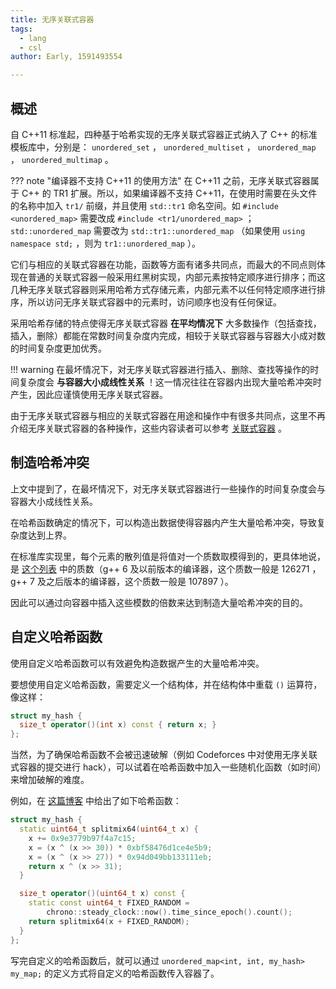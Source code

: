 ```yaml
---
title: 无序关联式容器
tags:
  - lang
  - csl
author: Early, 1591493554

---
```


## 概述

自 C++11 标准起，四种基于哈希实现的无序关联式容器正式纳入了 C++ 的标准模板库中，分别是： `unordered_set` ， `unordered_multiset` ， `unordered_map` ， `unordered_multimap` 。

??? note "编译器不支持 C++11 的使用方法"
    在 C++11 之前，无序关联式容器属于 C++ 的 TR1 扩展。所以，如果编译器不支持 C++11，在使用时需要在头文件的名称中加入 `tr1/` 前缀，并且使用 `std::tr1` 命名空间。如 `#include <unordered_map>` 需要改成 `#include <tr1/unordered_map>` ； `std::unordered_map` 需要改为 `std::tr1::unordered_map` （如果使用 `using namespace std;` ，则为 `tr1::unordered_map` ）。

它们与相应的关联式容器在功能，函数等方面有诸多共同点，而最大的不同点则体现在普通的关联式容器一般采用红黑树实现，内部元素按特定顺序进行排序；而这几种无序关联式容器则采用哈希方式存储元素，内部元素不以任何特定顺序进行排序，所以访问无序关联式容器中的元素时，访问顺序也没有任何保证。

采用哈希存储的特点使得无序关联式容器 **在平均情况下** 大多数操作（包括查找，插入，删除）都能在常数时间复杂度内完成，相较于关联式容器与容器大小成对数的时间复杂度更加优秀。

!!! warning
    在最坏情况下，对无序关联式容器进行插入、删除、查找等操作的时间复杂度会 **与容器大小成线性关系** ！这一情况往往在容器内出现大量哈希冲突时产生，因此应谨慎使用无序关联式容器。

由于无序关联式容器与相应的关联式容器在用途和操作中有很多共同点，这里不再介绍无序关联式容器的各种操作，这些内容读者可以参考 [关联式容器](./associative-container.md) 。

## 制造哈希冲突

上文中提到了，在最坏情况下，对无序关联式容器进行一些操作的时间复杂度会与容器大小成线性关系。

在哈希函数确定的情况下，可以构造出数据使得容器内产生大量哈希冲突，导致复杂度达到上界。

在标准库实现里，每个元素的散列值是将值对一个质数取模得到的，更具体地说，是 [这个列表](https://github.com/gcc-mirror/gcc/blob/gcc-8_1_0-release/libstdc++-v3/src/shared/hashtable-aux.cc) 中的质数（g++ 6 及以前版本的编译器，这个质数一般是 $126271$ ，g++ 7 及之后版本的编译器，这个质数一般是 $107897$ ）。

因此可以通过向容器中插入这些模数的倍数来达到制造大量哈希冲突的目的。

## 自定义哈希函数

使用自定义哈希函数可以有效避免构造数据产生的大量哈希冲突。

要想使用自定义哈希函数，需要定义一个结构体，并在结构体中重载 `()` 运算符，像这样：

```cpp
struct my_hash {
  size_t operator()(int x) const { return x; }
};
```

当然，为了确保哈希函数不会被迅速破解（例如 Codeforces 中对使用无序关联式容器的提交进行 hack），可以试着在哈希函数中加入一些随机化函数（如时间）来增加破解的难度。

例如，在 [这篇博客](https://codeforces.com/blog/entry/62393) 中给出了如下哈希函数：

```cpp
struct my_hash {
  static uint64_t splitmix64(uint64_t x) {
    x += 0x9e3779b97f4a7c15;
    x = (x ^ (x >> 30)) * 0xbf58476d1ce4e5b9;
    x = (x ^ (x >> 27)) * 0x94d049bb133111eb;
    return x ^ (x >> 31);
  }

  size_t operator()(uint64_t x) const {
    static const uint64_t FIXED_RANDOM =
        chrono::steady_clock::now().time_since_epoch().count();
    return splitmix64(x + FIXED_RANDOM);
  }
};
```

写完自定义的哈希函数后，就可以通过 `unordered_map<int, int, my_hash> my_map;` 的定义方式将自定义的哈希函数传入容器了。
